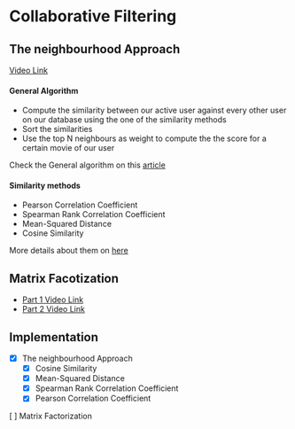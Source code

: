 # Collaborative Filtering
## The neighbourhood Approach 
[Video Link](https://www.youtube.com/watch?v=pnX6a9L6Lng)

#### General Algorithm
- Compute the similarity between our active user against every other user on our database using the one of the similarity methods
- Sort the similarities
- Use the top N neighbours as weight to compute the the score for a certain movie of our user

Check the General algorithm on this [article](https://github.com/nirmal-krishnan/Collaborative-Filtering-Recommendation-Engine/blob/master/Final_Writeup.pdf)

#### Similarity methods
- Pearson Correlation Coefficient
- Spearman Rank Correlation Coefficient
- Mean-Squared Distance
- Cosine Similarity

More details about them on [here](https://github.com/nirmal-krishnan/Collaborative-Filtering-Recommendation-Engine/blob/master/Final_Writeup.pdf)

## Matrix Facotization 
* [Part 1 Video Link](https://www.youtube.com/watch?v=h-gEB2An8bo) 
* [Part 2 Video Link]()

## Implementation
* [x] The neighbourhood Approach
	* [x] Cosine Similarity
	* [x] Mean-Squared Distance
	* [x] Spearman Rank Correlation Coefficient
	* [x] Pearson Correlation Coefficient
	
[ ] Matrix Factorization